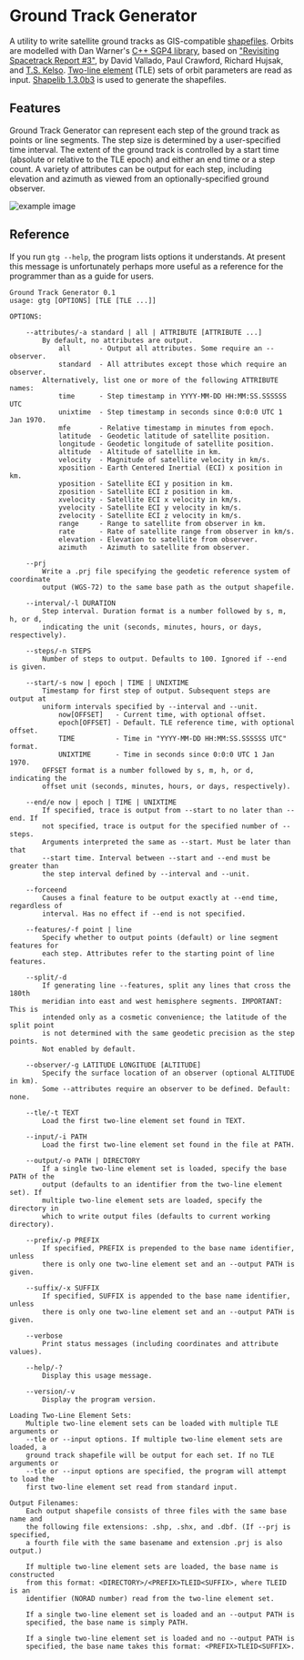 # Ground Track Generator

A utility to write satellite ground tracks as GIS-compatible [shapefiles](https://en.wikipedia.org/wiki/Shapefile). Orbits are modelled with Dan Warner's [C++ SGP4 library](http://www.danrw.com/sgp4-satellite.php), based on ["Revisiting Spacetrack Report #3"](http://www.celestrak.com/publications/AIAA/2006-6753/), by David Vallado, Paul Crawford, Richard Hujsak, and [T.S. Kelso](http://www.celestrak.com/webmaster.asp). [Two-line element](http://celestrak.com/NORAD/elements/) (TLE) sets of orbit parameters are read as input. [Shapelib 1.3.0b3](http://shapelib.maptools.org/) is used to generate the shapefiles. 

## Features

Ground Track Generator can represent each step of the ground track as points or line segments. The step size is determined by a user-specified time interval. The extent of the ground track is controlled by a start time (absolute or relative to the TLE epoch) and either an end time or a step count. A variety of attributes can be output for each step, including elevation and azimuth as viewed from an optionally-specified ground observer.

![example image](https://github.com/anoved/Ground-Track-Generator/raw/master/test/elevation-trace.png)

## Reference

If you run `gtg --help`, the program lists options it understands. At present this message is unfortunately perhaps more useful as a reference for the programmer than as a guide for users.

	Ground Track Generator 0.1
	usage: gtg [OPTIONS] [TLE [TLE ...]]
	
	OPTIONS:
	
		--attributes/-a standard | all | ATTRIBUTE [ATTRIBUTE ...]
			By default, no attributes are output.
				all       - Output all attributes. Some require an --observer.
				standard  - All attributes except those which require an observer.
			Alternatively, list one or more of the following ATTRIBUTE names:
				time      - Step timestamp in YYYY-MM-DD HH:MM:SS.SSSSSS UTC
				unixtime  - Step timestamp in seconds since 0:0:0 UTC 1 Jan 1970.
				mfe       - Relative timestamp in minutes from epoch.
				latitude  - Geodetic latitude of satellite position.
				longitude - Geodetic longitude of satellite position.
				altitude  - Altitude of satellite in km.
				velocity  - Magnitude of satellite velocity in km/s.
				xposition - Earth Centered Inertial (ECI) x position in km.
				yposition - Satellite ECI y position in km.
				zposition - Satellite ECI z position in km.
				xvelocity - Satellite ECI x velocity in km/s.
				yvelocity - Satellite ECI y velocity in km/s.
				zvelocity - Satellite ECI z velocity in km/s.
				range     - Range to satellite from observer in km.
				rate      - Rate of satellite range from observer in km/s.
				elevation - Elevation to satellite from observer.
				azimuth   - Azimuth to satellite from observer.
		
		--prj
			Write a .prj file specifying the geodetic reference system of coordinate
			output (WGS-72) to the same base path as the output shapefile.
		
		--interval/-l DURATION
			Step interval. Duration format is a number followed by s, m, h, or d,
			indicating the unit (seconds, minutes, hours, or days, respectively).
			
		--steps/-n STEPS
			Number of steps to output. Defaults to 100. Ignored if --end is given.
		
		--start/-s now | epoch | TIME | UNIXTIME
			Timestamp for first step of output. Subsequent steps are output at
			uniform intervals specified by --interval and --unit.
				now[OFFSET]   - Current time, with optional offset.
				epoch[OFFSET] - Default. TLE reference time, with optional offset.
				TIME          - Time in "YYYY-MM-DD HH:MM:SS.SSSSSS UTC" format.
				UNIXTIME      - Time in seconds since 0:0:0 UTC 1 Jan 1970.
			OFFSET format is a number followed by s, m, h, or d, indicating the
			offset unit (seconds, minutes, hours, or days, respectively).
		
		--end/e now | epoch | TIME | UNIXTIME
			If specified, trace is output from --start to no later than --end. If
			not specified, trace is output for the specified number of --steps.
			Arguments interpreted the same as --start. Must be later than that
			--start time. Interval between --start and --end must be greater than
			the step interval defined by --interval and --unit.
		
		--forceend
			Causes a final feature to be output exactly at --end time, regardless of
			interval. Has no effect if --end is not specified.
		
		--features/-f point | line
			Specify whether to output points (default) or line segment features for
			each step. Attributes refer to the starting point of line features.
		
		--split/-d
			If generating line --features, split any lines that cross the 180th
			meridian into east and west hemisphere segments. IMPORTANT: This is
			intended only as a cosmetic convenience; the latitude of the split point
			is not determined with the same geodetic precision as the step points.
			Not enabled by default.
		
		--observer/-g LATITUDE LONGITUDE [ALTITUDE]
			Specify the surface location of an observer (optional ALTITUDE in km).
			Some --attributes require an observer to be defined. Default: none.
		
		--tle/-t TEXT
			Load the first two-line element set found in TEXT.
		
		--input/-i PATH
			Load the first two-line element set found in the file at PATH.
		
		--output/-o PATH | DIRECTORY
			If a single two-line element set is loaded, specify the base PATH of the
			output (defaults to an identifier from the two-line element set). If
			multiple two-line element sets are loaded, specify the directory in
			which to write output files (defaults to current working directory).
		
		--prefix/-p PREFIX
			If specified, PREFIX is prepended to the base name identifier, unless
			there is only one two-line element set and an --output PATH is given.
		
		--suffix/-x SUFFIX
			If specified, SUFFIX is appended to the base name identifier, unless
			there is only one two-line element set and an --output PATH is given.
		
		--verbose
			Print status messages (including coordinates and attribute values).
		
		--help/-?
			Display this usage message.
		
		--version/-v
			Display the program version.
	
	Loading Two-Line Element Sets:
		Multiple two-line element sets can be loaded with multiple TLE arguments or
		--tle or --input options. If multiple two-line element sets are loaded, a
		ground track shapefile will be output for each set. If no TLE arguments or
		--tle or --input options are specified, the program will attempt to load the
		first two-line element set read from standard input.
	
	Output Filenames:
		Each output shapefile consists of three files with the same base name and
		the following file extensions: .shp, .shx, and .dbf. (If --prj is specified,
		a fourth file with the same basename and extension .prj is also output.)
		
		If multiple two-line element sets are loaded, the base name is constructed
		from this format: <DIRECTORY>/<PREFIX>TLEID<SUFFIX>, where TLEID is an
		identifier (NORAD number) read from the two-line element set.
		
		If a single two-line element set is loaded and an --output PATH is
		specified, the base name is simply PATH.
		
		If a single two-line element set is loaded and no --output PATH is
		specified, the base name takes this format: <PREFIX>TLEID<SUFFIX>.
